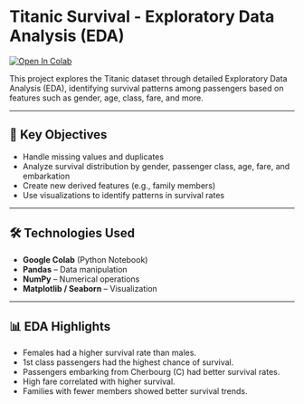 # Titanic Survival - Exploratory Data Analysis (EDA)

[![Open In Colab](https://colab.research.google.com/assets/colab-badge.svg)](https://colab.research.google.com/drive/1Q7-9YBRaeBy6neQq9pQXP0ReTWBCTXc2)

This project explores the Titanic dataset through detailed Exploratory Data Analysis (EDA), identifying survival patterns among passengers based on features such as gender, age, class, fare, and more.

---

## 📌 Key Objectives

- Handle missing values and duplicates
- Analyze survival distribution by gender, passenger class, age, fare, and embarkation
- Create new derived features (e.g., family members)
- Use visualizations to identify patterns in survival rates

---

## 🛠 Technologies Used

- **Google Colab** (Python Notebook)
- **Pandas** – Data manipulation
- **NumPy** – Numerical operations
- **Matplotlib / Seaborn** – Visualization

---

## 📊 EDA Highlights

- Females had a higher survival rate than males.
- 1st class passengers had the highest chance of survival.
- Passengers embarking from Cherbourg (C) had better survival rates.
- High fare correlated with higher survival.
- Families with fewer members showed better survival trends.

